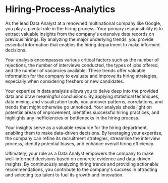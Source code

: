 # Hiring-Process-Analytics

As the lead Data Analyst at a renowned multinational company like Google, you play a pivotal role in the hiring process. Your primary responsibility is to extract valuable insights from the company's extensive data records on previous hirings. By analyzing the major underlying trends, you provide essential information that enables the hiring department to make informed decisions.

Your analysis encompasses various critical factors such as the number of rejections, the number of interviews conducted, the types of jobs offered, and the number of vacancies available. These trends offer valuable information for the company to evaluate and improve its hiring strategies, especially when considering freshers or new candidates.

Your expertise in data analysis allows you to delve deep into the provided data and draw meaningful conclusions. By applying statistical techniques, data mining, and visualization tools, you uncover patterns, correlations, and trends that might otherwise go unnoticed. Your analysis sheds light on potential areas of improvement, identifies successful hiring practices, and highlights any inefficiencies or bottlenecks in the hiring process.

Your insights serve as a valuable resource for the hiring department, enabling them to make data-driven decisions. By leveraging your expertise, the company can refine its recruitment strategies, streamline the interview process, identify potential biases, and enhance overall hiring efficiency.

Ultimately, your role as a Data Analyst empowers the company to make well-informed decisions based on concrete evidence and data-driven insights. By continuously analyzing hiring trends and providing actionable recommendations, you contribute to the company's success in attracting and selecting top talent to fuel its growth and innovation.
